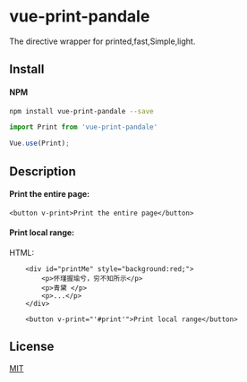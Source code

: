 # vue-print-pandale
The directive wrapper for printed,fast,Simple,light.

## Install

#### NPM
```bash
npm install vue-print-pandale --save
```

```javascript
import Print from 'vue-print-pandale'

Vue.use(Print);
```


## Description

#### Print the entire page:

```
<button v-print>Print the entire page</button>
```


#### Print local range:

HTML:
```
    <div id="printMe" style="background:red;">
        <p>怀瑾握瑜兮，穷不知所示</p>
        <p>青黛 </p>       
        <p>...</p>
    </div>

    <button v-print="'#print'">Print local range</button>
```


## License

[MIT](http://opensource.org/licenses/MIT)